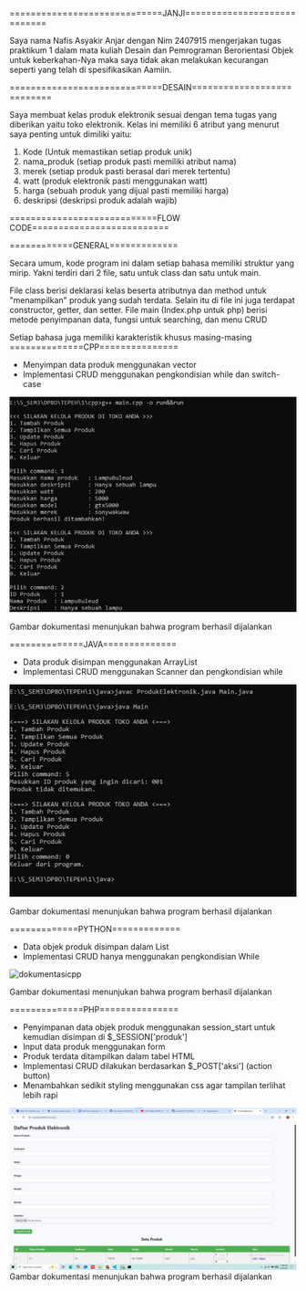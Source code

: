 =============================JANJI============================

Saya nama Nafis Asyakir Anjar dengan Nim 2407915 mengerjakan tugas praktikum 1 dalam mata kuliah Desain dan Pemrograman Berorientasi Objek untuk keberkahan-Nya maka saya tidak akan melakukan kecurangan seperti yang telah di spesifikasikan Aamiin.


=============================DESAIN===========================

Saya membuat kelas produk elektronik sesuai dengan tema tugas yang diberikan yaitu toko elektronik. Kelas ini memiliki 6 atribut yang menurut saya penting untuk dimiliki yaitu:
1. Kode             (Untuk memastikan setiap produk unik)
2. nama_produk      (setiap produk pasti memiliki atribut nama)
3. merek            (setiap produk pasti berasal dari merek tertentu)
4. watt             (produk elektronik pasti menggunakan watt)
5. harga            (sebuah produk yang dijual pasti memiliki harga)
6. deskripsi        (deskripsi produk adalah wajib)


============================FLOW CODE==========================

============GENERAL=============

Secara umum, kode program ini dalam setiap bahasa memiliki struktur yang mirip. Yakni terdiri dari 2 file, satu untuk class dan satu untuk main.

File class berisi deklarasi kelas beserta atributnya dan method untuk "menampilkan" produk yang sudah terdata. Selain itu di file ini juga terdapat constructor, getter, dan setter.
File main (Index.php untuk php) berisi metode penyimpanan data, fungsi untuk searching, dan menu CRUD

Setiap bahasa juga memiliki karakteristik khusus masing-masing 
==============CPP===============
- Menyimpan data produk menggunakan vector
- Implementasi CRUD menggunakan pengkondisian while dan switch-case

![dokumentasicpp](./Dokumentasi/cpp.jpg)

Gambar dokumentasi menunjukan bahwa program berhasil dijalankan

==============JAVA==============
- Data produk disimpan menggunakan ArrayList
- Implementasi CRUD menggunakan Scanner dan pengkondisian while

![dokumentasicpp](./Dokumentasi/java.jpg)

Gambar dokumentasi menunjukan bahwa program berhasil dijalankan

=============PYTHON=============
- Data objek produk disimpan dalam List
- Implementasi CRUD hanya menggunakan pengkondisian While

![dokumentasicpp](./Dokumentasi/python.jpg)

Gambar dokumentasi menunjukan bahwa program berhasil dijalankan

==============PHP===============
- Penyimpanan data objek produk menggunakan session_start untuk kemudian disimpan di $_SESSION['produk']
- Input data produk menggunakan form
- Produk terdata ditampilkan dalam tabel HTML
- Implementasi CRUD dilakukan berdasarkan $_POST['aksi'] (action button)
- Menambahkan sedikit styling menggunakan css agar tampilan terlihat lebih rapi
  
![dokumentasicpp](./Dokumentasi/php.jpg)
Gambar dokumentasi menunjukan bahwa program berhasil dijalankan
